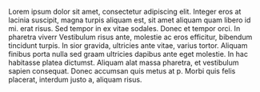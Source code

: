Lorem ipsum dolor sit amet, consectetur adipiscing elit. Integer eros at lacinia
suscipit, magna turpis aliquam est, sit amet aliquam quam libero id mi. erat risus.
Sed tempor in ex vitae sodales. Donec et tempor orci. In pharetra viverr Vestibulum
risus ante, molestie ac eros efficitur, bibendum tincidunt turpis. In sior gravida,
ultricies ante vitae, varius tortor. Aliquam finibus porta nulla sed graam ultricies
dapibus ante eget molestie. In hac habitasse platea dictumst. Aliquam alat massa
pharetra, et vestibulum sapien consequat. Donec accumsan quis metus at p. Morbi
quis felis placerat, interdum justo a, aliquam risus.

